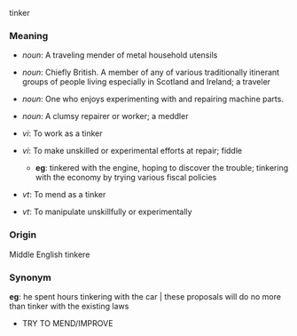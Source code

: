 tinker
### Meaning
+ _noun_: A traveling mender of metal household utensils
+ _noun_: Chiefly British. A member of any of various traditionally itinerant groups of people living especially in Scotland and Ireland; a traveler
+ _noun_: One who enjoys experimenting with and repairing machine parts.
+ _noun_: A clumsy repairer or worker; a meddler

+ _vi_: To work as a tinker
+ _vi_: To make unskilled or experimental efforts at repair; fiddle
    + __eg__: tinkered with the engine, hoping to discover the trouble; tinkering with the economy by trying various fiscal policies
+ _vt_: To mend as a tinker
+ _vt_: To manipulate unskillfully or experimentally

### Origin

Middle English tinkere

### Synonym

__eg__: he spent hours tinkering with the car | these proposals will do no more than tinker with the existing laws

+ TRY TO MEND/IMPROVE


